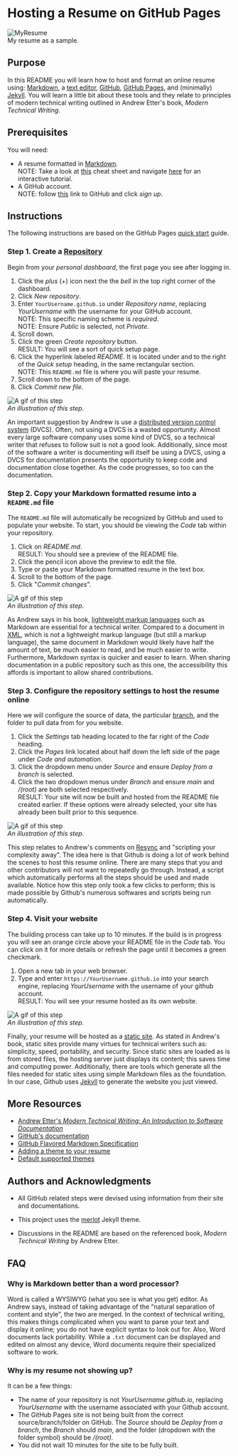 # Hosting a Resume on GitHub Pages

![MyResume](Resume.gif)  
My resume as a sample.

## Purpose

In this README you will learn how to host and format an online resume using: [Markdown](https://www.markdownguide.org/getting-started/), a [text editor](https://code.visualstudio.com/), [GitHub](https://github.com/), [GitHub Pages](https://pages.github.com/), and (minimally) [Jekyll](https://jekyllrb.com/docs/). You will learn a little bit about these tools and they relate to principles of modern technical writing outlined in Andrew Etter's book, _Modern Technical Writing_.

## Prerequisites

You will need:  

- A resume formatted in [Markdown](https://daringfireball.net/projects/markdown/).  
NOTE: Take a look at [this](https://www.markdownguide.org/cheat-sheet) cheat sheet and navigate [here](https://www.markdowntutorial.com/) for an interactive tutorial.
- A GitHub account.  
NOTE: follow [this](https://github.com/) link to GitHub and click _sign up_.

## Instructions

The following instructions are based on the GitHub Pages [quick start](https://docs.github.com/en/pages/quickstart) guide.

### Step 1. Create a [Repository](https://docs.github.com/en/repositories/creating-and-managing-repositories/about-repositories)

Begin from your _personal dashboard_, the first page you see after logging in.  

1. Click the _plus_ (+) icon next the the _bell_ in the top right corner of the dashboard.
2. Click _New repository_.
3. Enter `YourUsername.github.io` under _Repository name_, replacing _YourUsername_ with the username for your GitHub account.  
NOTE: This specific naming scheme is _required_.  
NOTE: Ensure _Public_ is selected, not _Private_.
4. Scroll down.
5. Click the green _Create repository_ button.  
RESULT: You will see a sort of quick setup page.
6. Click the hyperlink labeled _README_. It is located under and to the right of the _Quick setup_ heading, in the same rectangular section.  
NOTE: This `README.md` file is where you will paste your resume.
7. Scroll down to the bottom of the page.
8. Click _Commit new file_.  

![A gif of this step](Step1.gif)  
_An illustration of this step._

An important suggestion by Andrew is use a [distributed version control system](https://en.wikipedia.org/wiki/Distributed_version_control) (DVCS). Often, not using a DVCS is a wasted opportunity. Almost every large software company uses some kind of DVCS, so a technical writer that refuses to follow suit is not a good look. Additionally, since most of the software a writer is documenting will itself be using a DVCS, using a DVCS for documentation presents the opportunity to keep code and documentation close together. As the code progresses, so too can the documentation.

### Step 2. Copy your Markdown formatted resume into a `README.md` file

The `README.md` file will automatically be recognized by GitHub and used to populate your website. To start, you should be viewing the _Code_ tab within your repository.

1. Click on _README.md_.  
RESULT: You should see a preview of the README file.
2. Click the pencil icon above the preview to edit the file.
3. Type or paste your Markdown formatted resume in the text box.
4. Scroll to the bottom of the page.
5. Click "_Commit changes_".

![A gif of this step](Step2.gif)  
_An illustration of this step._

As Andrew says in his book, [lightweight markup languages](https://en.wikipedia.org/wiki/Lightweight_markup_language) such as Markdown are essential for a technical writer. Compared to a document in [XML](https://www.w3.org/standards/xml/core#:~:text=What%20is%20XML%3F,more%20suitable%20for%20Web%20use.), which is not a lightweight markup language (but still a markup language), the same document in Markdown would likely have half the amount of text, be much easier to read, and be much easier to write. Furthermore, Markdown syntax is quicker and easier to learn. When sharing documentation in a public repository such as this one, the accessibility this affords is important to allow shared contributions.

### Step 3. Configure the repository settings to host the resume online

Here we will configure the source of data, the particular [branch](https://docs.github.com/en/pull-requests/collaborating-with-pull-requests/proposing-changes-to-your-work-with-pull-requests/about-branches), and the folder to pull data from for you website.

1. Click the _Settings_ tab heading located to the far right of the _Code_ heading.
2. Click the _Pages_ link located about half down the left side of the page under _Code and automation_.
3. Click the dropdown menu under _Source_ and ensure _Deploy from a branch_ is selected.
4. Click the two dropdown menus under _Branch_ and ensure _main_ and _/(root)_ are both selected respectively.  
RESULT: Your site will now be built and hosted from the README file created earlier. If these options were already selected, your site has already been built prior to this sequence.

![A gif of this step](Step3.gif)  
_An illustration of this step._

This step relates to Andrew's comments on [Resync](https://rsync.samba.org/) and "scripting your complexity away". The idea here is that Github is doing a lot of work behind the scenes to host this resume online. There are many steps that you and other contributors will not want to repeatedly go through. Instead, a script which automatically performs all the steps should be used and made available. Notice how this step only took a few clicks to perform; this is made possible by Github's numerous softwares and scripts being run automatically.

### Step 4. Visit your website

The building process can take up to 10 minutes. If the build is in progress you will see an orange circle above your README file in the _Code_ tab. You can click on it for more details or refresh the page until it becomes a green checkmark.

1. Open a new tab in your web browser.
2. Type and enter `https://YourUsername.github.io` into your search engine, replacing _YourUsername_ with the username of your github account.  
RESULT: You will see your resume hosted as its own website.

![A gif of this step](Step4.gif)  
_An illustration of this step._

Finally, your resume will be hosted as a [static site](https://en.wikipedia.org/wiki/Static_web_page). As stated in Andrew's book, static sites provide many virtues for technical writers such as: simplicity, speed, portability, and security. Since static sites are loaded as is from stored files, the hosting server just displays its content; this saves time and computing power. Additionally, there are tools which generate all the files needed for static sites using simple Markdown files as the foundation. In our case, Github uses [Jekyll](http://jekyllrb.com/) to generate the website you just viewed.

## More Resources

- [Andrew Etter's _Modern Technical Writing: An Introduction to Software Documentation_](https://www.amazon.ca/Modern-Technical-Writing-Introduction-Documentation-ebook/dp/B01A2QL9SS)
- [GitHub's documentation](https://docs.github.com/en)
- [GitHub Flavored Markdown Specification](https://github.github.com/gfm/)
- [Adding a theme to your resume](https://docs.github.com/en/pages/setting-up-a-github-pages-site-with-jekyll/adding-a-theme-to-your-github-pages-site-using-jekyll#adding-a-theme)
- [Default supported themes](https://pages.github.com/themes/)

## Authors and Acknowledgments

- All GitHub related steps were devised using information from their site and documentations.

- This project uses the [merlot](https://github.com/pages-themes/merlot) Jekyll theme.

- Discussions in the README are based on the referenced book, _Modern Technical Writing_ by Andrew Etter.

## FAQ

### Why is Markdown better than a word processor?

Word is called a WYSIWYG (what you see is what you get) editor. As Andrew says, instead of taking advantage of the "natural separation of content and style", the two are merged. In the context of technical writing, this makes things complicated when you want to parse your text and display it online; you do not have explicit syntax to look out for. Also, Word documents lack portability. While a `.txt` document can be displayed and edited on almost any device, Word documents require their specialized software to work.

### Why is my resume not showing up?

It can be a few things:  

- The name of your repository is not _YourUsername.github.io_, replacing _YourUsername_ with the username associated with your Github account.
- The GitHub Pages site is not being built from the correct source/branch/folder on GitHub. The _Source_ should be _Deploy from a branch_, the _Branch_ should _main_, and the folder (dropdown with the folder symbol) should be _/(root)_.
- You did not wait 10 minutes for the site to be fully built.
